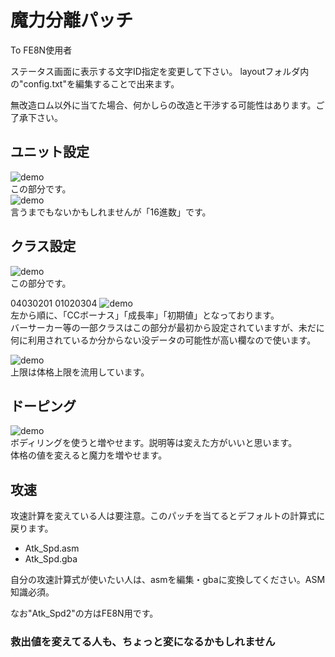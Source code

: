 # 魔力分離パッチ

To FE8N使用者

ステータス画面に表示する文字ID指定を変更して下さい。
layoutフォルダ内の"config.txt"を編集することで出来ます。

無改造ロム以外に当てた場合、何かしらの改造と干渉する可能性はあります。ご了承下さい。
## ユニット設定
![demo](http://i.imgur.com/PM3TYoD.png)  
この部分です。  
![demo](http://i.imgur.com/E5ZowzC.png)  
言うまでもないかもしれませんが「16進数」です。

## クラス設定
![demo](http://i.imgur.com/BhJxLsC.png)  
この部分です。

04030201
01020304
![demo](http://i.imgur.com/KZsEaa0.png)  
左から順に、「CCボーナス」「成長率」「初期値」となっております。  
バーサーカー等の一部クラスはこの部分が最初から設定されていますが、未だに何に利用されているか分からない没データの可能性が高い欄なので使います。

![demo](http://i.imgur.com/fx28VRf.png)  
上限は体格上限を流用しています。
## ドーピング
![demo](http://i.imgur.com/2tNlSSm.png)  
ボディリングを使うと増やせます。説明等は変えた方がいいと思います。  
体格の値を変えると魔力を増やせます。

## 攻速
攻速計算を変えている人は要注意。このパッチを当てるとデフォルトの計算式に戻ります。
 * Atk_Spd.asm
 * Atk_Spd.gba

自分の攻速計算式が使いたい人は、asmを編集・gbaに変換してください。ASM知識必須。

なお"Atk_Spd2"の方はFE8N用です。
### 救出値を変えてる人も、ちょっと変になるかもしれません